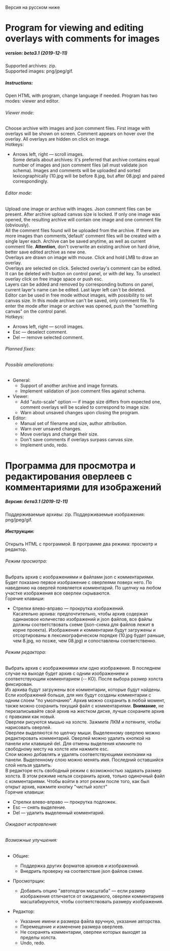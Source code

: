 Версия на русском ниже
# Program for viewing and editing overlays with comments for images
##### version: beta3.1 (2019-12-11)
Supported archives: zip.\
Supported images:  png/jpeg/gif.
##### Instructions: 
Open HTML with program, change language if needed. Program has two modes: viewer and editor.
###### Viewer mode: 
Choose archive with images and json comment files. First image with overlays will be shown on screen. Comment appears on hover over the overlay. All overlays are hidden on click on image.\
Hotkeys:
* Arrows left, right — scroll images.\
Some details about archives: it's preferred that archive contains equal number of images and json comment files (all must validate json schema). Images and comments will be uploaded and sorted lexicographically (10.jpg will be before 8.jpg, but after 08.jpg) and paired correspondingly.
###### Editor mode:
Upload one image or archive with images. Json comment files can be present. After archive upload canvas size is locked. If only one image was opened, the resulting archive will contain one image and one comment file (obviously).\
All the comment files found will be uploaded from the archive. If there are more images than comments,'default' comment files will be created with a single layer each. Archive can be saved anytime, as well as current comment file. **Attention**, don't overwrite an existing archive on hard drive, better save edited archive as new one.\
Overlays are drawn on image with mouse. Click and hold LMB to draw an overlay.\
Overlays are selected on click. Selected overlay's comment can be edited. It can be deleted with button on control panel, or with del key. To unselect overlay click on free image space or push esc.\
Layers can be added and removed by corresponding buttons on panel, current layer's name can be edited. Last layer left can't be deleted.\
Editor can be used in free mode without images, with possibility to set canvas size. In this mode archive can't be saved, only comment file. To enter the mode after image or archive was opened,  push the "something canvas" on the control panel.\
Hotkeys:
* Arrows left, right — scroll images.
* Esc — deselect comment.
* Del — remove selected comment.  

###### Planned fixes: 

###### Possible ameliorations:
* General:
  * Support of another archive and image formats.
  * Implement validation of json comment files against schema.
* Viewer:
  * Add "auto-scale" option — if image size differs from expected one, comment overlays will be scaled to correspond to image size.
  * Warn about unsaved changes upon closing the program.
* Editor:
  * Manual set of filename and size, author attribution.
  * Warn over unsaved changes.
  * Move overlays and change their size.
  * Don't save comments if overlays surpass canvas size.
  * Implement undo, redo.


# Программа для просмотра и редактирования оверлеев с комментариями для изображений
##### Версия: бета3.1 (2019-12-11)
Поддерживаемые архивы: zip.
Поддерживаемые изображения:  png/jpeg/gif.
##### Инструкции: 
Открыть HTML с программой. В программе два режима: просмотр и редактор.
###### Режим просмотра: 
Выбрать архив с изображениями и файлами json с комментариями. Будет показано первое изображение с оверлеями поверх него. По наведению на оверлей появляется комментарий. По щелчку на любом участке изображения все оверлеи скрываются.\
Горячие клавиши:
* Стрелки влево-вправо — прокрутка изображений.\
Касательно архива: предпочтительно, чтобы архив содержал одинаковое количество изображений и json файлов, все файлы должны соответствовать схеме (json-схема для файлов лежит в корне проекта). Изображения и комментарии будут загружены и отсортированы в лексикографическом порядке (10.jpg будет раньше, чем 8.jpg, но позже, чем 08.jpg) и сопоставлены соответственно.
###### Режим редактора:
Выбрать архив с изображениями или одно изображение. В последнем случае на выходе будет архив с одним изображением и соответствующим комментарием (-- КО). После выбора размер холста фиксирован.\
Из архива будут загружены все комментарии, которые будут найдены. Если изображений больше, для них будут созданы комментарии с одним слоем "по умолчанию". Архив можно сохранить в любой момент, также можно сохранить текущий файл с комментариями. **Внимание**, не перезаписывайте свой архив на жестком диске, лучше сохраните архив с правками как новый.\
Оверлеи рисуются мышью на холсте. Зажмите ЛКМ и потяните, чтобы нарисовать оверлей.\
Оверлеи выделяются по щелчку мыши. Выделенному оверлею можно редактировать комментарий. Оверлей можно удалить кнопкой на панели или клавишей del. Для отмены выделения кликните по свободному месту на холсте или нажмите esc.\
Слои можно добавлять и удалять соответствующими кнопками на панели. Выделенному слою можно менять имя. Последний оставшийся слой нельзя удалить.\
В редакторе есть свободный режим с возможностью задавать размер холста. В этом режиме нельзя сохранить архив, только одиночный файл с комментариями. Чтобы войти в этот режим после того, как был открыт архив, нажмите кнопку "чистый холст"\
Горячие клавиши:
* Стрелки влево-вправо — прокрутка подложек.
* Esc — снять выделение.
* Del — удалить выделенный комментарий.  

###### Ожидают исправления: 

###### Возможные улучшения:
* Общие:
  * Поддержка других форматов архивов и изображений.
  * Внедрить проверку на соответствие json файлов схеме.
* Просмотрщик:
  * Добавить опцию "автоподгон масштаба" — если размер изображения отличается от ожидаемого, оверлеи комментариев масштабируются, чтобы соответствовать размеру изображения.

* Редактор:
  * Указание имени и размера файла вручную, указание авторства.
  * Перемещение и изменение размера оверлеев.
  * Не сохранять комментарии, оверлеи которых выходят за пределы холста.
  * Undo, redo.


